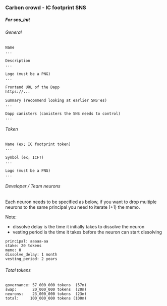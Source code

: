 ### Carbon crowd - IC footprint SNS

##### For sns_init

###### General

```
Name
...

Description
...

Logo (must be a PNG)
...

Frontend URL of the Dapp
https://...

Summary (recommend looking at earlier SNS'es)
...

Dapp canisters (canisters the SNS needs to control)
...

```

###### Token

```
Name (ex; IC footprint token)
...

Symbol (ex; ICFT)
...

Logo (must be a PNG)
...

```

###### Developer / Team neurons

Each neuron needs to be specified as below, if you want to drop multiple neurons to the same principal you need to iterate (+1) the memo.

Note:

- dissolve delay is the time it initially takes to dissolve the neuron
- vesting period is the time it takes before the neuron can start dissolving

```
principal: aaaaa-aa
stake: 20 tokens
memo: 0
dissolve_delay: 1 month
vesting_period: 2 years
```

###### Total tokens

```
governance: 57_000_000 tokens  (57m)
swap:       20_000_000 tokens  (20m)
neurons:    23_000_000 tokens  (23m)
total:     100_000_000 tokens (100m)
```
